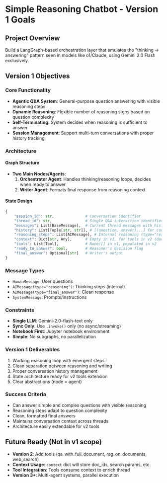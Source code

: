 # Simple Reasoning Chatbot - Version 1 Goals

## Project Overview
Build a LangGraph-based orchestration layer that emulates the "thinking → answering" pattern seen in models like o1/Claude, using Gemini 2.0 Flash exclusively.

## Version 1 Objectives

### Core Functionality
- **Agentic Q&A System**: General-purpose question answering with visible reasoning steps
- **Dynamic Reasoning**: Flexible number of reasoning steps based on question complexity
- **Self-Terminating**: System decides when reasoning is sufficient to answer
- **Session Management**: Support multi-turn conversations with proper history tracking

### Architecture

#### Graph Structure
- **Two Main Nodes/Agents**:
  1. **Orchestrator Agent**: Handles thinking/reasoning loops, decides when ready to answer
  2. **Writer Agent**: Formats final response from reasoning context

#### State Design
```python
{
    "session_id": str,              # Conversation identifier
    "thread_id": str,               # Single Q&A interaction identifier
    "messages": List[BaseMessage],  # Current thread messages with history
    "history": List[Tuple[str, str]], # [(question, answer)...] for context
    "reasoning_steps": List[AIMessage], # Internal reasoning (type="reasoning")
    "context": Dict[str, Any],      # Empty in v1, for tools in v2 (doc_ids, etc.)
    "tools": List[Tool],            # None/[] in v1, populated in v2
    "ready_to_answer": bool,        # Reasoner's decision flag
    "final_answer": Optional[str]   # Writer's output
}
```

### Message Types
- `HumanMessage`: User questions
- `AIMessage(type="reasoning")`: Thinking steps (internal)
- `AIMessage(type="final_answer")`: Clean response
- `SystemMessage`: Prompts/instructions

### Constraints
- **Single LLM**: Gemini-2.0-flash-text only
- **Sync Only**: Use `.invoke()` only (no async/streaming)
- **Notebook First**: Jupyter notebook environment
- **Simple**: No subgraphs, no parallelization

### Version 1 Deliverables
1. Working reasoning loop with emergent steps
2. Clean separation between reasoning and writing
3. Proper conversation history management
4. State architecture ready for v2 tools extension
5. Clear abstractions (node = agent)

### Success Criteria
- Can answer simple and complex questions with visible reasoning
- Reasoning steps adapt to question complexity
- Clean, formatted final answers
- Maintains conversation context across threads
- Architecture easily extendable for v2 tools

## Future Ready (Not in v1 scope)
- **Version 2**: Add tools (qa_with_full_document, rag_on_documents, web_search)
- **Context Usage**: `context` dict will store doc_ids, search params, etc.
- **Tool Integration**: Tools consume context to enrich thread
- **Version 3+**: Multi-agent systems, parallel execution